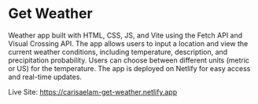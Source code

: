 # Get Weather
Weather app built with HTML, CSS, JS, and Vite using the Fetch API and Visual Crossing API. The app allows users to input a location and view the current weather conditions, including temperature, description, and precipitation probability. Users can choose between different units (metric or US) for the temperature. The app is deployed on Netlify for easy access and real-time updates. 

Live Site: https://carisaelam-get-weather.netlify.app
